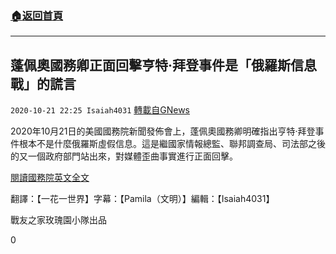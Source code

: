 ###  [:house:返回首頁](https://github.com/ourhimalayas/txt)
---

## 蓬佩奧國務卿正面回擊亨特·拜登事件是「俄羅斯信息戰」的謊言
`2020-10-21 22:25 Isaiah4031` [轉載自GNews](https://gnews.org/zh-hant/439231/)

2020年10月21日的美國國務院新聞發佈會上，蓬佩奧國務卿明確指出亨特·拜登事件根本不是什麼俄羅斯虛假信息。這是繼國家情報總監、聯邦調查局、司法部之後的又一個政府部門站出來，對媒體歪曲事實進行正面回擊。

[閱讀國務院英文全文](https://www.state.gov/secretary-michael-r-pompeo-at-a-press-availability-15/)

翻譯：【一花一世界】字幕：【Pamila（文明）】編輯：【Isaiah4031】

戰友之家玫瑰園小隊出品

0
